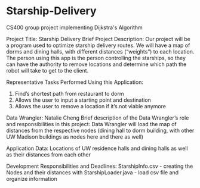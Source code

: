 # Starship-Delivery
CS400 group project implementing Dijkstra's Algorithm

Project Title: Starship Delivery
Brief Project Description:
Our project will be a program used to optimize starship delivery routes. We will have a map of dorms and dining halls, with different distances (“weights”) to each location. The person using this app is the person controlling the starships, so they can have the authority to remove locations and determine which path the robot will take to get to the client.

Representative Tasks Performed Using this Application:
1. Find’s shortest path from restaurant to dorm
2. Allows the user to input a starting point and destination
3. Allows the user to remove a location if it’s not viable anymore

Data Wrangler: Natalie Cheng
Brief description of the Data Wrangler’s role and responsibilities in this project:
Data Wrangler will load the map of distances from the respective nodes (dining hall to dorm building, with other UW Madison buildings as nodes here and there as well) 

Application Data: 
Locations of UW residence halls and dining halls as well as their distances from each other

Development Responsibilities and Deadlines:
StarshipInfo.csv  - creating the Nodes and their distances with
StarshipLoader.java  - load csv file and organize information
